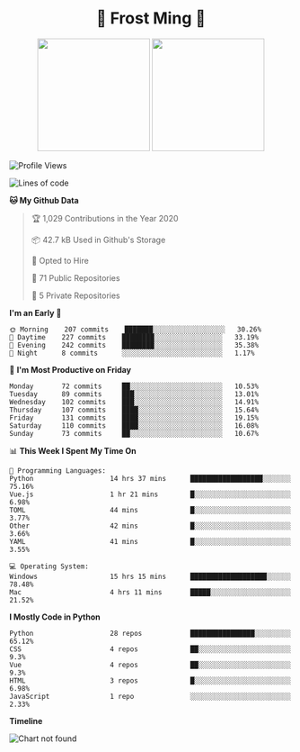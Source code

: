 <h1 align="center">🦄 Frost Ming 🐍</h1>

<p align="center">
  <img height="200" src="https://github-readme-stats.vercel.app/api?username=frostming&show_icons=true&theme=dracula&include_all_commits=true" />
  <img height="200" src="https://github-readme-stats.vercel.app/api/top-langs/?username=frostming&theme=dracula&show_icons=true" />
</p>

<!--START_SECTION:waka-->
![Profile Views](http://img.shields.io/badge/Profile%20Views-11-blue)

![Lines of code](https://img.shields.io/badge/From%20Hello%20World%20I%27ve%20Written-13.6%20million%20lines%20of%20code-blue)

**🐱 My Github Data** 

> 🏆 1,029 Contributions in the Year 2020
 > 
> 📦 42.7 kB Used in Github's Storage 
 > 
> 💼 Opted to Hire
 > 
> 📜 71 Public Repositories
 > 
> 🔑 5 Private Repositories 

**I'm an Early 🐤** 

```text
🌞 Morning    207 commits    ███████░░░░░░░░░░░░░░░░░░   30.26% 
🌆 Daytime    227 commits    ████████░░░░░░░░░░░░░░░░░   33.19% 
🌃 Evening    242 commits    ████████░░░░░░░░░░░░░░░░░   35.38% 
🌙 Night      8 commits      ░░░░░░░░░░░░░░░░░░░░░░░░░   1.17%

```
📅 **I'm Most Productive on Friday** 

```text
Monday       72 commits     ██░░░░░░░░░░░░░░░░░░░░░░░   10.53% 
Tuesday      89 commits     ███░░░░░░░░░░░░░░░░░░░░░░   13.01% 
Wednesday    102 commits    ███░░░░░░░░░░░░░░░░░░░░░░   14.91% 
Thursday     107 commits    ████░░░░░░░░░░░░░░░░░░░░░   15.64% 
Friday       131 commits    ████░░░░░░░░░░░░░░░░░░░░░   19.15% 
Saturday     110 commits    ████░░░░░░░░░░░░░░░░░░░░░   16.08% 
Sunday       73 commits     ██░░░░░░░░░░░░░░░░░░░░░░░   10.67%

```


📊 **This Week I Spent My Time On** 

```text
💬 Programming Languages: 
Python                   14 hrs 37 mins      ██████████████████░░░░░░░   75.16% 
Vue.js                   1 hr 21 mins        █░░░░░░░░░░░░░░░░░░░░░░░░   6.98% 
TOML                     44 mins             █░░░░░░░░░░░░░░░░░░░░░░░░   3.77% 
Other                    42 mins             █░░░░░░░░░░░░░░░░░░░░░░░░   3.66% 
YAML                     41 mins             █░░░░░░░░░░░░░░░░░░░░░░░░   3.55%

💻 Operating System: 
Windows                  15 hrs 15 mins      ███████████████████░░░░░░   78.48% 
Mac                      4 hrs 11 mins       █████░░░░░░░░░░░░░░░░░░░░   21.52%

```

**I Mostly Code in Python** 

```text
Python                   28 repos            ████████████████░░░░░░░░░   65.12% 
CSS                      4 repos             ██░░░░░░░░░░░░░░░░░░░░░░░   9.3% 
Vue                      4 repos             ██░░░░░░░░░░░░░░░░░░░░░░░   9.3% 
HTML                     3 repos             █░░░░░░░░░░░░░░░░░░░░░░░░   6.98% 
JavaScript               1 repo              ░░░░░░░░░░░░░░░░░░░░░░░░░   2.33%

```


**Timeline**

![Chart not found](https://github.com/frostming/frostming/blob/master/charts/bar_graph.png) 


<!--END_SECTION:waka-->
